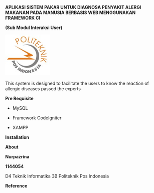**APLIKASI SISTEM PAKAR UNTUK DIAGNOSA PENYAKIT ALERGI MAKANAN PADA MANUSIA BERBASIS WEB MENGGUNAKAN FRAMEWORK CI**

**(Sub Modul Interaksi User)**

<img src="./img/image1.jpeg" width="142" height="130" />

This system is designed to facilitate the users to know the reaction of allergic diseases passed the experts

**Pre Requisite**

-   MySQL

-   Framework CodeIgniter

-   XAMPP

**Installation**

**About**

**Nurpazrina**

**1144054**

D4 Teknik Informatika 3B Politeknik Pos Indonesia

**Reference**
